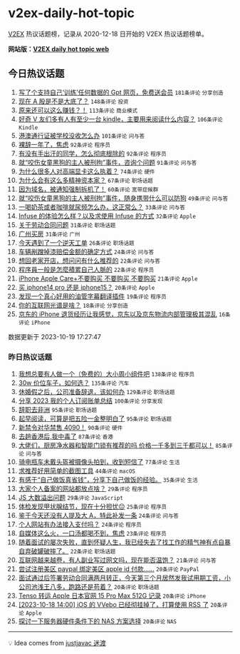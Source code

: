 # v2ex-daily-hot-topic

[V2EX](https://www.v2ex.com/) 热议话题榜，记录从 2020-12-18 日开始的 V2EX 热议话题榜单。

**网站版：[V2EX daily hot topic web](https://boojack.github.io/v2ex-daily-hot-topic-web/)**

## 今日热议话题

<!-- TODAY BEGIN -->

1. [写了个支持自己‘训练’任何数据的 Gpt 网页，免费送会员](https://www.v2ex.com/t/983404) `181条评论` `分享创造`
1. [现在 A 股是不是大底了？](https://www.v2ex.com/t/983365) `148条评论` `投资`
1. [原来还可以这么赚钱？！](https://www.v2ex.com/t/983344) `113条评论` `商业模式`
1. [好奇 V 友们多有人有至少一台 kindle，主要用来阅读什么内容？](https://www.v2ex.com/t/983414) `106条评论` `Kindle`
1. [港澳通行证被学校没收怎么办](https://www.v2ex.com/t/983522) `101条评论` `问与答`
1. [裸辞一年了，焦虑](https://www.v2ex.com/t/983360) `92条评论` `程序员`
1. [有没有手出汗的同学，怎么彻底根除的](https://www.v2ex.com/t/983499) `92条评论` `程序员`
1. [就“咬伤女童黑狗的主人被刑拘”事件，咨询个问题](https://www.v2ex.com/t/983371) `91条评论` `问与答`
1. [为什么很多人对高端显卡这么执着？](https://www.v2ex.com/t/983407) `74条评论` `硬件`
1. [为什么会有这么多精神资本家？](https://www.v2ex.com/t/983364) `67条评论` `职场话题`
1. [因为域名，被通知强制拆机了！](https://www.v2ex.com/t/983333) `60条评论` `宽带症候群`
1. [就“咬伤女童黑狗的主人被刑拘”事件，随身携带什么可以防狗](https://www.v2ex.com/t/983473) `49条评论` `问与答`
1. [一喝奶茶或者咖啡就尿频怎么办，这正常么？](https://www.v2ex.com/t/983521) `33条评论` `问与答`
1. [Infuse 的体验怎么样？以及求使用 Infuse 的方式](https://www.v2ex.com/t/983468) `32条评论` `Apple`
1. [关于劳动合同问题](https://www.v2ex.com/t/983406) `31条评论` `职场话题`
1. [广州买房](https://www.v2ex.com/t/983391) `31条评论` `广州`
1. [今天遇到了一个逆天工单](https://www.v2ex.com/t/983526) `26条评论` `职场话题`
1. [车辆剐蹭掉漆赔偿金额的确定方式](https://www.v2ex.com/t/983346) `24条评论` `问与答`
1. [想回老家开店，想问问有什么推荐的](https://www.v2ex.com/t/983386) `22条评论` `问与答`
1. [程序員一般是怎麼積累自己人脈的](https://www.v2ex.com/t/983353) `22条评论` `程序员`
1. [iPhone Apple Care+不要购买 不要购买 不要购买](https://www.v2ex.com/t/983570) `21条评论` `Apple`
1. [买 iphone14 pro 还是 iphone15？](https://www.v2ex.com/t/983341) `20条评论` `Apple`
1. [发现一个真心好用的油管字幕翻译插件](https://www.v2ex.com/t/983506) `19条评论` `程序员`
1. [你的互联网光谱是啥？](https://www.v2ex.com/t/983367) `18条评论` `分享创造`
1. [京东的 iPhone 退货经历让我感觉，京东以及京东物流内部管理极其混乱](https://www.v2ex.com/t/983595) `16条评论` `iPhone`

数据更新于 2023-10-19 17:27:47

<!-- TODAY END -->

### 昨日热议话题

<!-- YESTERDAY BEGIN -->

1. [我想总要有人做一个（免费的）大小周小组件吧](https://www.v2ex.com/t/982992) `138条评论` `程序员`
1. [30w 价位车子，如何选？](https://www.v2ex.com/t/983038) `135条评论` `汽车`
1. [休婚假之后，公司准备辞退，该如何办](https://www.v2ex.com/t/982998) `129条评论` `职场话题`
1. [分享 2023 我的个人订阅账单总结](https://www.v2ex.com/t/982981) `100条评论` `分享发现`
1. [辞职去非洲](https://www.v2ex.com/t/982968) `95条评论` `职场话题`
1. [起早阅读，可算是把五险一金整明白了](https://www.v2ex.com/t/982993) `95条评论` `职场话题`
1. [新禁令对华禁售 4090！](https://www.v2ex.com/t/983130) `90条评论` `硬件`
1. [去趟香港后,我中毒了](https://www.v2ex.com/t/983214) `87条评论` `香港`
1. [大佬们，厨房净水器和智能门锁有推荐的吗 价格一千多到三千都可以！](https://www.v2ex.com/t/982974) `85条评论` `问与答`
1. [骑电瓶车未戴头盔被摄像头拍到，收到短信了](https://www.v2ex.com/t/983079) `77条评论` `生活`
1. [求推荐好用简单的截图工具](https://www.v2ex.com/t/983168) `44条评论` `macOS`
1. [有感于“自己做饭真省钱”，分享下自己做饭的经验。](https://www.v2ex.com/t/983121) `35条评论` `生活`
1. [大家个人备案的网站都放点啥？](https://www.v2ex.com/t/983231) `29条评论` `程序员`
1. [JS 大数溢出问题](https://www.v2ex.com/t/983013) `29条评论` `JavaScript`
1. [体检发现甲状腺结节，现在十分担忧😔](https://www.v2ex.com/t/983089) `25条评论` `程序员`
1. [鉴于今天还没有人提及大 A，特此补发一条](https://www.v2ex.com/t/983169) `24条评论` `问与答`
1. [个人网站有办法接入支付吗？](https://www.v2ex.com/t/982964) `24条评论` `程序员`
1. [自媒体这么火，一口汤都喝不到，焦虑](https://www.v2ex.com/t/983237) `23条评论` `程序员`
1. [随着面试的屡次失败，直到怀疑人生，我已经失去了找工作的精气神有点自暴自弃破罐破摔了。](https://www.v2ex.com/t/983073) `22条评论` `职场话题`
1. [互联网越来越卷，有人副业写过网文吗，现在能否温饱？](https://www.v2ex.com/t/983010) `21条评论` `问与答`
1. [尝试注册美区 paypal 绑定美区 apple id 付款......](https://www.v2ex.com/t/983250) `20条评论` `PayPal`
1. [面试通过后签署劳动合同满两月转正，今天第三个月居然发我试用期工资，小公司池浅王八多，跑路还是苟着？](https://www.v2ex.com/t/983210) `20条评论` `职场话题`
1. [Tenso 转运 Apple 日本官网 15 Pro Max 512G 记录](https://www.v2ex.com/t/983176) `20条评论` `iPhone`
1. [[2023-10-18 14:00] iOS 的 VVebo 已经彻挂掉了，打算使用 RSS 了](https://www.v2ex.com/t/983141) `20条评论` `Apple`
1. [探讨一下服务器硬件条件下的 NAS 方案选择](https://www.v2ex.com/t/983078) `20条评论` `NAS`

<!-- YESTERDAY END -->

---

💡 Idea comes from [justjavac 迷渡](https://github.com/justjavac/)
